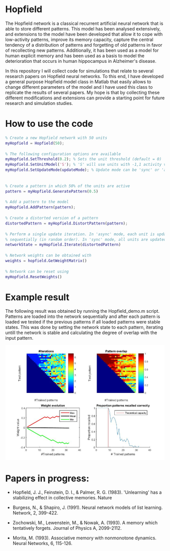 # Hopfield

The Hopfield network is a classical recurrent artificial neural network that is able to store different patterns. This model has been analysed extensively, and extensions to the model have been developed that allow it to cope with low-activity patterns, improve its memory capacity, capture the central tendency of a distribution of patterns and forgetting of old patterns in favor of recollecting new patterns. Additionally, it has been used as a model for human explicit memory and has been used as a basis to model the deterioration that occurs in human hippocampus in Alzheimer's disease.

In this repository I will collect code for simulations that relate to several research papers on Hopfield neural networks. To this end, I have developed a general purpose Hopfield model class in Matlab that easily allows to change different parameters of the model and I have used this class to replicate the results of several papers. My hope is that by collecting these different modifications and extensions can provide a starting point for future research and simulation studies.

# How to use the code
```matlab
% Create a new Hopfield network with 50 units
myHopfield = Hopfield(50);

% The following configuration options are available
myHopfield.SetThreshold(0.2); % Sets the unit threshold (default = 0)
myHopfield.SetUnitModel('S'); % 'S' will use units with -1,1 activity values, 'V' will use units with 0,1
myHopfield.SetUpdateMode(updateMode); % Update mode can be 'sync' or 'async'


% Create a pattern in which 50% of the units are active
pattern = myHopfield.GeneratePattern(0.5)

% Add a pattern to the model
myHopfield.AddPattern(pattern);

% Create a distorted version of a pattern
distortedPattern = myHopfield.DistortPattern(pattern);

% Perform a single update iteration. In 'async' mode, each unit is updated
% sequentially (in random order). In 'sync' mode, all units are updated simultaneously
networkState = myHopfield.Iterate(distortedPattern)

% Network weights can be obtained with
weights = hopfield.GetWeightMatrix()

% Network can be reset using
myHopfield.ResetWeights()
```

# Example result
The following result was obtained by running the Hopfield_demo.m script. Patterns are loaded into the network sequentially and after each pattern is loaded we tested if the previous patterns if all loaded patterns were stable states. This was done by setting the network state to each pattern, iterating untill the network is stable and calculating the degree of overlap with the input pattern.

![Hopfield demo](/hopfield_demo.jpg?raw=true)


# Papers in progress:
- Hopfield, J. J., Feinstein, D. I., & Palmer, R. G. (1983). 'Unlearning' has a stabilizing effect in collective memories. Nature

- Burgess, N., & Shapiro, J. (1991). Neural network models of list learning. Network, 2, 399-422.

- Zochowski, M., Lewenstein, M., & Nowak, A. (1993). A memory which tentatively forgets. Journal of Physics A, 2099-2112.

- Morita, M. (1993). Associative memory with nonmonotone dynamics. Neural Networks, 6, 115-126.